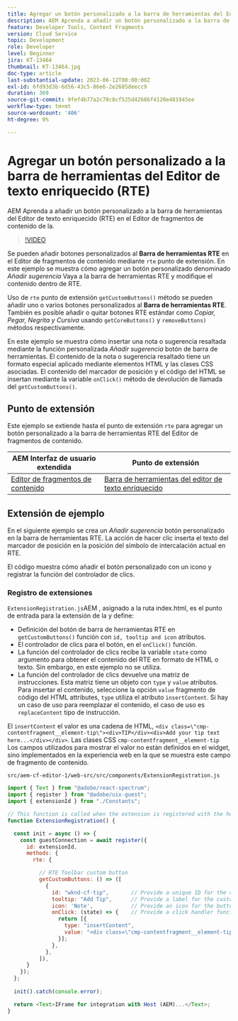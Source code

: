 ```yaml
---
title: Agregar un botón personalizado a la barra de herramientas del Editor de texto enriquecido (RTE)
description: AEM Aprenda a añadir un botón personalizado a la barra de herramientas del Editor de texto enriquecido (RTE) en el Editor de fragmentos de contenido de la página de inicio de la página de trabajo de la página de
feature: Developer Tools, Content Fragments
version: Cloud Service
topic: Development
role: Developer
level: Beginner
jira: KT-13464
thumbnail: KT-13464.jpg
doc-type: article
last-substantial-update: 2023-06-12T00:00:00Z
exl-id: 6fd93d3b-6d56-43c5-86e6-2e2685deecc9
duration: 369
source-git-commit: 9fef4b77a2c70c8cf525d42686f4120e481945ee
workflow-type: tm+mt
source-wordcount: '406'
ht-degree: 0%

---
```


# Agregar un botón personalizado a la barra de herramientas del Editor de texto enriquecido (RTE)

AEM Aprenda a añadir un botón personalizado a la barra de herramientas del Editor de texto enriquecido (RTE) en el Editor de fragmentos de contenido de la.

>[!VIDEO](https://video.tv.adobe.com/v/3420768?quality=12&learn=on)

Se pueden añadir botones personalizados al **Barra de herramientas RTE** en el Editor de fragmentos de contenido mediante `rte` punto de extensión. En este ejemplo se muestra cómo agregar un botón personalizado denominado _Añadir sugerencia_ Vaya a la barra de herramientas RTE y modifique el contenido dentro de RTE.

Uso de `rte` punto de extensión `getCustomButtons()` método se pueden añadir uno o varios botones personalizados al **Barra de herramientas RTE**. También es posible añadir o quitar botones RTE estándar como _Copiar, Pegar, Negrita y Cursiva_ usando `getCoreButtons()` y `removeButtons)` métodos respectivamente.

En este ejemplo se muestra cómo insertar una nota o sugerencia resaltada mediante la función personalizada _Añadir sugerencia_ botón de barra de herramientas. El contenido de la nota o sugerencia resaltado tiene un formato especial aplicado mediante elementos HTML y las clases CSS asociadas. El contenido del marcador de posición y el código del HTML se insertan mediante la variable `onClick()` método de devolución de llamada del `getCustomButtons()`.

## Punto de extensión

Este ejemplo se extiende hasta el punto de extensión `rte` para agregar un botón personalizado a la barra de herramientas RTE del Editor de fragmentos de contenido.

| AEM Interfaz de usuario extendida | Punto de extensión |
| ------------------------ | --------------------- | 
| [Editor de fragmentos de contenido](https://developer.adobe.com/uix/docs/services/aem-cf-editor/) | [Barra de herramientas del editor de texto enriquecido](https://developer.adobe.com/uix/docs/services/aem-cf-editor/api/rte-toolbar/) |

## Extensión de ejemplo

En el siguiente ejemplo se crea un _Añadir sugerencia_ botón personalizado en la barra de herramientas RTE. La acción de hacer clic inserta el texto del marcador de posición en la posición del símbolo de intercalación actual en RTE.

El código muestra cómo añadir el botón personalizado con un icono y registrar la función del controlador de clics.

### Registro de extensiones

`ExtensionRegistration.js`AEM , asignado a la ruta index.html, es el punto de entrada para la extensión de la y define:

+ Definición del botón de barra de herramientas RTE en `getCustomButtons()` función con `id, tooltip and icon` atributos.
+ El controlador de clics para el botón, en el `onClick()` función.
+ La función del controlador de clics recibe la variable `state` como argumento para obtener el contenido del RTE en formato de HTML o texto. Sin embargo, en este ejemplo no se utiliza.
+ La función del controlador de clics devuelve una matriz de instrucciones. Esta matriz tiene un objeto con `type` y `value` atributos. Para insertar el contenido, seleccione la opción `value` fragmento de código del HTML attributes, `type` utiliza el atributo `insertContent`. Si hay un caso de uso para reemplazar el contenido, el caso de uso es `replaceContent` tipo de instrucción.

El `insertContent` el valor es una cadena de HTML, `<div class=\"cmp-contentfragment__element-tip\"><div>TIP</div><div>Add your tip text here...</div></div>`. Las clases CSS `cmp-contentfragment__element-tip` Los campos utilizados para mostrar el valor no están definidos en el widget, sino implementados en la experiencia web en la que se muestra este campo de fragmento de contenido.


`src/aem-cf-editor-1/web-src/src/components/ExtensionRegistration.js`

```javascript
import { Text } from "@adobe/react-spectrum";
import { register } from "@adobe/uix-guest";
import { extensionId } from "./Constants";

// This function is called when the extension is registered with the host and runs in an iframe in the Content Fragment Editor browser window.
function ExtensionRegistration() {

  const init = async () => {
    const guestConnection = await register({
      id: extensionId,
      methods: {
        rte: {

          // RTE Toolbar custom button
          getCustomButtons: () => ([
            {
              id: "wknd-cf-tip",       // Provide a unique ID for the custom button
              tooltip: "Add Tip",      // Provide a label for the custom button
              icon: 'Note',            // Provide an icon for the button (see https://spectrum.adobe.com/page/icons/ for a list of available icons)
              onClick: (state) => {    // Provide a click handler function that returns the instructions array with type and value. This example inserts the HTML snippet for TIP content.
                return [{
                  type: "insertContent",
                  value: "<div class=\"cmp-contentfragment__element-tip\"><div>TIP</div><div>Add your tip text here...</div></div>"
                }];
              },
            },
          ]),
      }
    });
  };
  
  init().catch(console.error);

  return <Text>IFrame for integration with Host (AEM)...</Text>;
}
```
